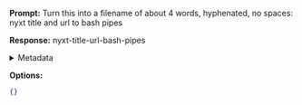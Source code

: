 **Prompt:**
Turn this into a filename of about 4 words, hyphenated, no spaces: nyxt title and url to bash pipes

**Response:**
nyxt-title-url-bash-pipes

<details><summary>Metadata</summary>

- Duration: 1030 ms
- Datetime: 2023-10-23T12:01:07.530404
- Model: gpt-3.5-turbo-0613

</details>

**Options:**
```json
{}
```

